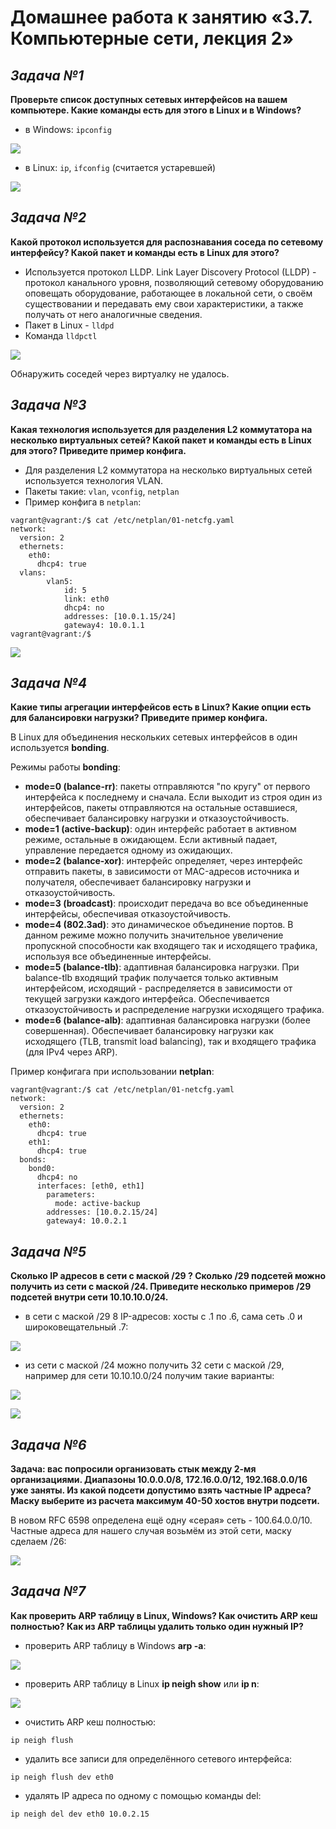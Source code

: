 # **Домашнее работа к занятию «3.7. Компьютерные сети, лекция 2»**
## _Задача №1_
**Проверьте список доступных сетевых интерфейсов на вашем компьютере. Какие команды есть для этого в Linux и в Windows?**

- в Windows: `ipconfig`

![](image/ipconfig.png)
- в Linux: `ip`, `ifconfig` (считается устаревшей)

![](image/ip_a.png)

## _Задача №2_
**Какой протокол используется для распознавания соседа по сетевому интерфейсу? Какой пакет и команды есть в Linux для этого?**

- Используется протокол LLDP. Link Layer Discovery Protocol (LLDP) - протокол канального уровня, позволяющий сетевому оборудованию оповещать оборудование, работающее в локальной сети, о своём существовании и передавать ему свои характеристики, а также получать от него аналогичные сведения.
- Пакет в Linux - `lldpd`
- Команда `lldpctl`

![](image/lldpctl.png)

Обнаружить соседей через виртуалку не удалось.

## _Задача №3_
**Какая технология используется для разделения L2 коммутатора на несколько виртуальных сетей? Какой пакет и команды есть в Linux для этого? Приведите пример конфига.**

- Для разделения L2 коммутатора на несколько виртуальных сетей используется технология VLAN.
- Пакеты такие: `vlan`, `vconfig`, `netplan`
- Пример конфига в `netplan`:
```
vagrant@vagrant:/$ cat /etc/netplan/01-netcfg.yaml
network:
  version: 2
  ethernets:
    eth0:
      dhcp4: true
  vlans:
        vlan5:
            id: 5
            link: eth0
            dhcp4: no
            addresses: [10.0.1.15/24]
            gateway4: 10.0.1.1
vagrant@vagrant:/$
```
![](image/vlan.png)

## _Задача №4_
**Какие типы агрегации интерфейсов есть в Linux? Какие опции есть для балансировки нагрузки? Приведите пример конфига.**

В Linux для объединения нескольких сетевых интерфейсов в один используется **bonding**.

Режимы работы **bonding**:
- **mode=0 (balance-rr)**: пакеты отправляются "по кругу" от первого интерфейса к последнему и сначала. Если выходит из строя один из интерфейсов, пакеты отправляются на остальные оставшиеся, обеспечивает балансировку нагрузки и отказоустойчивость.
- **mode=1 (active-backup)**: один интерфейс работает в активном режиме, остальные в ожидающем. Если активный падает, управление передается одному из ожидающих.
- **mode=2 (balance-xor)**: интерфейс определяет, через интерфейс отправить пакеты, в зависимости от MAC-адресов источника и получателя, обеспечивает балансировку нагрузки и отказоустойчивость.
- **mode=3 (broadcast)**: происходит передача во все объединенные интерфейсы, обеспечивая отказоустойчивость.
- **mode=4 (802.3ad)**: это динамическое объединение портов. В данном режиме можно получить значительное увеличение пропускной способности как входящего так и исходящего трафика, используя все объединенные интерфейсы.
- **mode=5 (balance-tlb)**: адаптивная балансировка нагрузки. При balance-tlb входящий трафик получается только активным интерфейсом, исходящий - распределяется в зависимости от текущей загрузки каждого интерфейса. Обеспечивается отказоустойчивость и распределение нагрузки исходящего трафика.
- **mode=6 (balance-alb)**: адаптивная балансировка нагрузки (более совершенная). Обеспечивает балансировку нагрузки как исходящего (TLB, transmit load balancing), так и входящего трафика (для IPv4 через ARP). 

Пример конфигага при использовании **netplan**:
```
vagrant@vagrant:/$ cat /etc/netplan/01-netcfg.yaml
network:
  version: 2
  ethernets:
    eth0:
      dhcp4: true
    eth1:
      dhcp4: true  
  bonds:
    bond0:
      dhcp4: no
      interfaces: [eth0, eth1]
        parameters:
          mode: active-backup
        addresses: [10.0.2.15/24]
        gateway4: 10.0.2.1
```

## _Задача №5_
**Сколько IP адресов в сети с маской /29 ? Сколько /29 подсетей можно получить из сети с маской /24. Приведите несколько примеров /29 подсетей внутри сети 10.10.10.0/24.**

- в сети с маской /29 8 IP-адресов: хосты с .1 по .6, сама сеть .0 и широковещательный .7:

![](image/5_1.png)

- из сети с маской /24 можно получить 32 сети с маской /29, например для сети 10.10.10.0/24 получим такие варианты:

![](image/5_2-1.png)

![](image/5_2-2.png)

## _Задача №6_
**Задача: вас попросили организовать стык между 2-мя организациями. Диапазоны 10.0.0.0/8, 172.16.0.0/12, 192.168.0.0/16 уже заняты. Из какой подсети допустимо взять частные IP адреса? Маску выберите из расчета максимум 40-50 хостов внутри подсети.**

В новом RFC 6598 определена ещё одну «серая» сеть - 100.64.0.0/10.
Частные адреса для нашего случая возьмём из этой сети, маску сделаем /26:

![](image/6_1.png)

## _Задача №7_
**Как проверить ARP таблицу в Linux, Windows? Как очистить ARP кеш полностью? Как из ARP таблицы удалить только один нужный IP?**

- проверить ARP таблицу в Windows **arp -a**:

![](image/7_1.png)

- проверить ARP таблицу в Linux **ip neigh show** или **ip n**:

![](image/7_2.png)

- очистить ARP кеш полностью:
```
ip neigh flush
```
- удалить все записи для определённого сетевого интерфейса:
```
ip neigh flush dev eth0
```
- удалять IP адреса по одному с помощью команды del:
```
ip neigh del dev eth0 10.0.2.15
```



